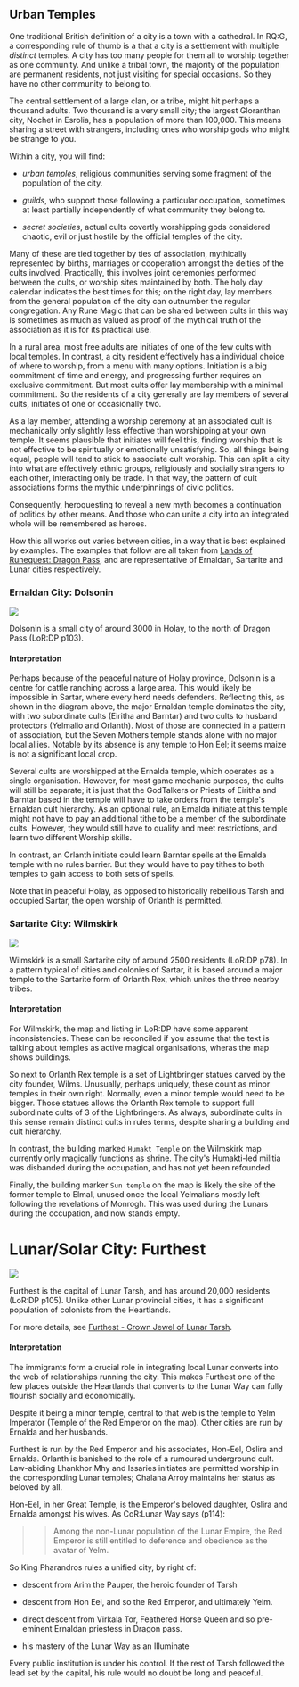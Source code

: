 
## Urban Temples

One traditional British definition of a city is a town with a cathedral. In RQ:G, a corresponding rule of thumb is a that a city is a settlement with multiple _distinct_ temples. A city has too many people for them all to worship together as one community. And unlike a tribal town, the majority of the population are permanent residents, not just visiting for special occasions. So they have no other community to belong to.

The central settlement of a large clan, or a tribe, might hit perhaps a thousand adults. Two thousand is a very small city; the largest Gloranthan city, Nochet in Esrolia, has a population of more than 100,000. This means sharing a street with strangers, including ones who worship gods who might be strange to you. 


Within a city, you will find:

- *urban temples*, religious communities serving some fragment of the population of the city.

- *guilds*, who support those following a particular occupation, sometimes at least partially independently of what community they belong to. 

- *secret societies*, actual cults covertly worshipping gods considered chaotic, evil or just hostile by the official temples of the city.

Many of these are tied together by ties of association, mythically represented by births, marriages or cooperation amongst the deities of the cults involved. Practically, this involves joint ceremonies performed between the cults, or worship sites maintained by both. The holy day calendar indicates the best times for this; on the right day, lay members from the general population of the city can outnumber the regular congregation. Any Rune Magic that can be shared between cults in this way is sometimes as much as valued as proof of the mythical truth of the association as it is for its practical use.  

In a rural area, most free adults are initiates of one of the few cults with local temples. In contrast, a city resident effectively has a individual choice of where to worship, from a menu with many options. Initiation is a big commitment of time and energy, and progressing further requires an exclusive commitment. But most cults offer lay membership with a minimal commitment. So the residents of a city generally are lay members of several cults, initiates of one or occasionally two. 

As a lay member, attending a worship ceremony at an associated cult is mechanically only slightly less effective than worshipping at your own temple. It seems plausible that initiates will feel this, finding worship that is not effective to be spiritually or emotionally unsatisfying.  So, all things being equal, people will tend to stick to associate cult worship. This can split a city into what are effectively ethnic groups, religiously and socially strangers to each other, interacting only be trade. In that way, the pattern of cult associations forms the mythic underpinnings of civic politics. 

Consequently, heroquesting to reveal a new myth becomes a continuation of politics by other means. And those who can unite a city into an integrated whole will be remembered as heroes. 

How this all works out varies between cities, in a way that is best explained by examples. The examples that follow are all taken from [Lands of Runequest: Dragon Pass](https://www.chaosium.com/lands-of-runequest-dragon-pass-hardcover/), and are representative of Ernaldan, Sartarite and Lunar cities respectively.


### Ernaldan City: Dolsonin

![](dolsonin-city.png)

Dolsonin is a small city of around 3000 in Holay, to the north of Dragon Pass (LoR:DP p103). 

#### Interpretation

Perhaps because of the peaceful nature of Holay province, Dolsonin is a centre for cattle ranching across a large area. This would likely be impossible in Sartar, where every herd needs defenders. Reflecting this, as shown in the diagram above, the major Ernaldan temple dominates the city, with two subordinate cults (Eiritha and Barntar) and two cults to husband protectors (Yelmalio and Orlanth). Most of those are connected in a pattern of association, but the Seven Mothers temple stands alone with no major local allies. Notable by its absence is any temple to Hon Eel; it seems maize is not a significant local crop.

Several cults are worshipped at the Ernalda temple, which operates as a single organisation. However, for most game mechanic purposes, the cults will  still be separate; it is just that the GodTalkers or Priests of Eiritha and Barntar based in the temple will have to take orders from the temple's Ernaldan cult hierarchy. As an optional rule, an Ernalda initiate at this temple might not have to pay an additional tithe to be a member of the subordinate cults. However, they would still have to qualify and meet restrictions, and learn two different Worship skills.

In contrast, an Orlanth initiate could learn Barntar spells at the Ernalda temple with no rules barrier. But they would have to pay tithes to both temples to gain access to both sets of spells.

Note that in peaceful Holay, as opposed to historically rebellious Tarsh and occupied Sartar, the open worship of Orlanth is permitted.


### Sartarite City: Wilmskirk

![](wilmskirk-city.png)

Wilmskirk is a small Sartarite city of around 2500 residents (LoR:DP p78). In a pattern typical of cities and colonies of Sartar, it is based around a major temple to the Sartarite form of Orlanth Rex, which unites the three nearby tribes.

#### Interpretation

For Wilmskirk, the map and listing in LoR:DP have some apparent inconsistencies. These can be reconciled if you assume that the text is talking about temples as active magical organisations, wheras the map shows buildings.

So next to Orlanth Rex temple is a set of Lightbringer statues carved by the city founder, Wilms. Unusually, perhaps uniquely, these count as minor temples in their own right. Normally, even a minor temple would need to be bigger. Those statues allows the Orlanth Rex temple to support full subordinate cults of 3 of the Lightbringers. As always, subordinate cults in this sense remain distinct cults in rules terms, despite sharing a building and cult hierarchy.

In contrast, the building marked `Humakt Temple` on the Wilmskirk map currently only magically functions as shrine. The city's Humakti-led militia was disbanded during the occupation, and has not yet been refounded.

Finally, the building marker `Sun temple` on the  map is likely the site of the former temple to Elmal, unused once the local Yelmalians mostly left following the revelations of Monrogh. This was used during the Lunars during the occupation, and now stands empty.


# Lunar/Solar City: Furthest

![](furthest-city.png)

Furthest is the capital of Lunar Tarsh, and has around 20,000 residents (LoR:DP p105). Unlike other Lunar provincial cities, it has a significant population of colonists from the Heartlands. 

For more details, see [Furthest - Crown Jewel of Lunar Tarsh](https://www.drivethrurpg.com/en/product/450380/furthest-crown-jewel-of-lunar-tarsh). 


#### Interpretation

The immigrants form a crucial role in integrating local Lunar converts into the web of relationships running the city. This makes Furthest one of the few places outside the Heartlands that converts to the Lunar Way can fully flourish socially and economically.  

Despite it being a minor temple, central to that web is the temple to Yelm Imperator (Temple of the Red Emperor on the map). Other cities are run by Ernalda and her husbands. 

Furthest is run by the Red Emperor and his associates, Hon-Eel, Oslira and Ernalda. Orlanth is banished to the role of a rumoured underground cult. 
Law-abiding Lhankhor Mhy and Issaries initiates are permitted worship in the corresponding Lunar temples; Chalana Arroy maintains her status as beloved by all.

Hon-Eel, in her Great Temple, is the Emperor's beloved daughter, Oslira and Ernalda amongst his wives. As CoR:Lunar Way says (p114):

>> Among the non-Lunar population of the Lunar Empire, the Red Emperor is still entitled to deference and obedience as the avatar of Yelm.


So King Pharandros rules a unified city, by right of:

- descent from Arim the Pauper, the heroic founder of Tarsh

- descent from Hon Eel, and so the Red Emperor, and ultimately Yelm.

- direct descent from Virkala Tor, Feathered Horse Queen and so pre-eminent Ernaldan priestess in Dragon pass.

- his mastery of the Lunar Way as an Illuminate

Every public institution is under his control. If the rest of Tarsh followed the lead set by the capital, his rule would no doubt be long and peaceful.  
